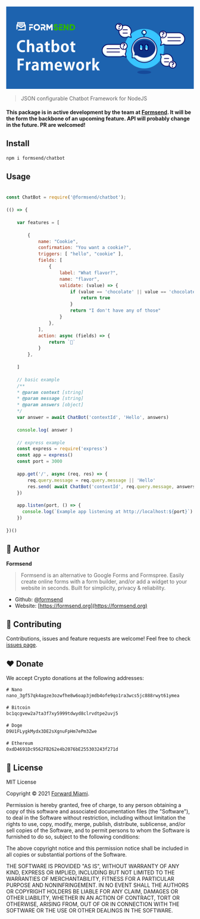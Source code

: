 ![Cover](https://raw.githubusercontent.com/formsend/chatbot/master/.github/hero.png)

> JSON configurable Chatbot Framework for NodeJS


#### This package is in active development by the team at [Formsend](https://formsend.org). It will be the form the backbone of an upcoming feature. API will probably change in the future. PR are welcomed!

## Install

```sh
npm i formsend/chatbot
``` 

## Usage

```js

const ChatBot = require('@formsend/chatbot');

(() => {

	var features = [

		{
			name: "Cookie",
			confirmation: "You want a cookie?",
			triggers: [ "hello", "cookie" ],
			fields: [
				{
					label: "What flavor?",
					name: "flavor",
					validate: (value) => {
						if (value == 'chocolate' || value == 'chocolate') {
							return true
						}
						return "I don't have any of those"
					}
				},
			],
			action: async (fields) => {
				return `🍪`
			}
		},

	]

	// basic example
	/**
	* @param context [string]
	* @param message [string]
	* @param answers [object]
	*/
	var answer = await ChatBot('contextId', 'Hello', answers)

	console.log( answer )

	// express example
	const express = require('express')
	const app = express()
	const port = 3000

	app.get('/', async (req, res) => {
		req.query.message = req.query.message || 'Hello'
		res.send( await ChatBot('contextId', req.query.message, answers) )
	})

	app.listen(port, () => {
	  console.log(`Example app listening at http://localhost:${port}`)
	})

})()

```

## 👤 Author

**Formsend**

> Formsend is an alternative to Google Forms and Formspree. Easily create online forms with a form builder, and/or add a widget to your website in seconds. Built for simplicity, privacy & reliability.

* Github: [@formsend](https://github.com/formsend)
* Website: [https://formsend.org](https://formsend.org)

## 🤝 Contributing

Contributions, issues and feature requests are welcome! Feel free to check [issues page](https://github.com/formsend/chatbot/issues).

## ♥️ Donate 

We accept Crypto donations at the following addresses: 

```
# Nano
nano_3gf57qk4agze3ozwfhe8w6oap3jmdb4ofe9qo1ra3wcs5jc888rwyt61ymea

# Bitcoin
bc1qcgvew2a7ta3f7xy5999tdwyd8clrvdtpe2uvj5

# Doge
D9U1FLygkMydx3DE2sXgnuFpHm7ePm3Zwe

# Ethereum
0xdD4691Dc9562FB262e4b2076bE255303243f271d
```

## 📝 License

MIT License

Copyright © 2021 [Forward Miami](https://forward.miami).

Permission is hereby granted, free of charge, to any person obtaining a copy
of this software and associated documentation files (the "Software"), to deal
in the Software without restriction, including without limitation the rights
to use, copy, modify, merge, publish, distribute, sublicense, and/or sell
copies of the Software, and to permit persons to whom the Software is
furnished to do so, subject to the following conditions:

The above copyright notice and this permission notice shall be included in all
copies or substantial portions of the Software.

THE SOFTWARE IS PROVIDED "AS IS", WITHOUT WARRANTY OF ANY KIND, EXPRESS OR
IMPLIED, INCLUDING BUT NOT LIMITED TO THE WARRANTIES OF MERCHANTABILITY,
FITNESS FOR A PARTICULAR PURPOSE AND NONINFRINGEMENT. IN NO EVENT SHALL THE
AUTHORS OR COPYRIGHT HOLDERS BE LIABLE FOR ANY CLAIM, DAMAGES OR OTHER
LIABILITY, WHETHER IN AN ACTION OF CONTRACT, TORT OR OTHERWISE, ARISING FROM,
OUT OF OR IN CONNECTION WITH THE SOFTWARE OR THE USE OR OTHER DEALINGS IN THE
SOFTWARE.